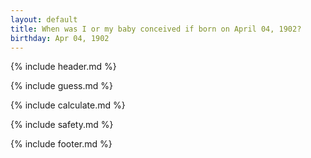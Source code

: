 ```yaml
---
layout: default
title: When was I or my baby conceived if born on April 04, 1902?
birthday: Apr 04, 1902
---
```


{% include header.md %}

{% include guess.md %}

{% include calculate.md %}

{% include safety.md %}

{% include footer.md %}



